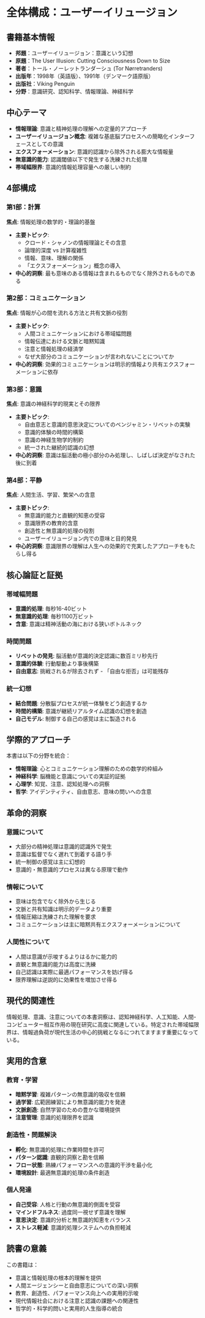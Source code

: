# 全体構成：ユーザーイリュージョン

## 書籍基本情報
- **邦題**：ユーザーイリュージョン：意識という幻想
- **原題**：The User Illusion: Cutting Consciousness Down to Size
- **著者**：トール・ノーレットランダーシュ (Tor Nørretranders)
- **出版年**：1998年（英語版）、1991年（デンマーク語原版）
- **出版社**：Viking Penguin
- **分野**：意識研究、認知科学、情報理論、神経科学

## 中心テーマ
- **情報理論**: 意識と精神処理の理解への定量的アプローチ
- **ユーザーイリュージョン概念**: 複雑な基底脳プロセスへの簡略化インターフェースとしての意識
- **エクスフォーメーション**: 意識的認識から除外される膨大な情報量
- **無意識的能力**: 認識閾値以下で発生する洗練された処理
- **帯域幅限界**: 意識的情報処理容量への厳しい制約

## 4部構成

### 第1部：計算
**焦点**: 情報処理の数学的・理論的基盤
- **主要トピック**:
  - クロード・シャノンの情報理論とその含意
  - 論理的深度 vs 計算複雑性
  - 情報、意味、理解の関係
  - 「エクスフォーメーション」概念の導入
- **中心的洞察**: 最も意味のある情報は含まれるものでなく除外されるものである

### 第2部：コミュニケーション
**焦点**: 情報が心の間を流れる方法と共有文脈の役割
- **主要トピック**:
  - 人間コミュニケーションにおける帯域幅問題
  - 情報伝達における文脈と暗黙知識
  - 注意と情報処理の経済学
  - なぜ大部分のコミュニケーションが言われないことについてか
- **中心的洞察**: 効果的コミュニケーションは明示的情報より共有エクスフォーメーションに依存

### 第3部：意識
**焦点**: 意識の神経科学的現実とその限界
- **主要トピック**:
  - 自由意志と意識的意思決定についてのベンジャミン・リベットの実験
  - 意識的体験の時間的構築
  - 意識の神経生物学的制約
  - 統一された継続的認識の幻想
- **中心的洞察**: 意識は脳活動の極小部分のみ処理し、しばしば決定がなされた後に到着

### 第4部：平静
**焦点**: 人間生活、学習、繁栄への含意
- **主要トピック**:
  - 無意識的能力と直観的知恵の受容
  - 意識限界の教育的含意
  - 創造性と無意識的処理の役割
  - ユーザーイリュージョン内での意味と目的発見
- **中心的洞察**: 意識限界の理解は人生への効果的で充実したアプローチをもたらし得る

## 核心論証と証拠

### 帯域幅問題
- **意識的処理**: 毎秒16-40ビット
- **無意識的処理**: 毎秒1100万ビット
- **含意**: 意識は精神活動の海における狭いボトルネック

### 時間問題
- **リベットの発見**: 脳活動が意識的決定認識に数百ミリ秒先行
- **意識的体験**: 行動駆動より事後構築
- **自由意志**: 挑戦されるが除去されず - 「自由な拒否」は可能残存

### 統一幻想
- **結合問題**: 分散脳プロセスが統一体験をどう創造するか
- **時間的構築**: 意識が継続リアルタイム認識の幻想を創造
- **自己モデル**: 制御する自己の感覚は主に製造される

## 学際的アプローチ
本書は以下の分野を統合：
- **情報理論**: 心とコミュニケーション理解のための数学的枠組み
- **神経科学**: 脳機能と意識についての実証的証拠
- **心理学**: 知覚、注意、認知処理への洞察
- **哲学**: アイデンティティ、自由意志、意味の問いへの含意

## 革命的洞察

### 意識について
- 大部分の精神処理は意識的認識外で発生
- 意識は監督でなく遅れて到着する語り手
- 統一制御の感覚は主に幻想的
- 意識的・無意識的プロセスは異なる原理で動作

### 情報について
- 意味は包含でなく除外から生じる
- 文脈と共有知識は明示的データより重要
- 情報圧縮は洗練された理解を要求
- コミュニケーションは主に暗黙共有エクスフォーメーションについて

### 人間性について
- 人間は意識が示唆するよりはるかに能力的
- 直観と無意識的能力は高度に洗練
- 自己認識は実際に最適パフォーマンスを妨げ得る
- 限界理解は逆説的に効果性を増加させ得る

## 現代的関連性
情報処理、意識、注意についての本書洞察は、認知神経科学、人工知能、人間-コンピューター相互作用の現在研究に高度に関連している。特定された帯域幅限界は、情報過負荷が現代生活の中心的挑戦となるにつれてますます重要になっている。

## 実用的含意

### 教育・学習
- **暗黙学習**: 複雑パターンの無意識的吸収を信頼
- **過学習**: 広範囲練習により無意識的能力を発達
- **文脈創造**: 自然学習のための豊かな環境提供
- **注意管理**: 意識的処理限界を認識

### 創造性・問題解決
- **孵化**: 無意識的処理に作業時間を許可
- **パターン認識**: 直観的洞察と勘を信頼
- **フロー状態**: 熟練パフォーマンスへの意識的干渉を最小化
- **環境設計**: 最適無意識的処理の条件創造

### 個人発達
- **自己受容**: 人格と行動の無意識的側面を受容
- **マインドフルネス**: 過度同一視せず意識を理解
- **意思決定**: 意識的分析と無意識的知恵をバランス
- **ストレス軽減**: 意識的処理システムへの負担軽減

## 読書の意義
この書籍は：
- 意識と情報処理の根本的理解を提供
- 人間エージェンシーと自由意志についての深い洞察
- 教育、創造性、パフォーマンス向上への実用的示唆
- 現代情報社会における注意と認識の課題への関連性
- 哲学的・科学的問いと実用的人生指導の統合